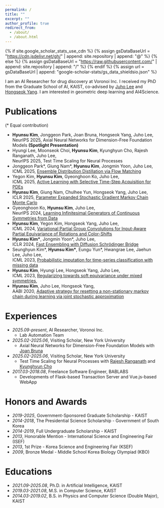 ```yaml
---
permalink: /
title: ""
excerpt: ""
author_profile: true
redirect_from: 
  - /about/
  - /about.html
---
```


{% if site.google_scholar_stats_use_cdn %}
{% assign gsDataBaseUrl = "https://cdn.jsdelivr.net/gh/" | append: site.repository | append: "@" %}
{% else %}
{% assign gsDataBaseUrl = "https://raw.githubusercontent.com/" | append: site.repository | append: "/" %}
{% endif %}
{% assign url = gsDataBaseUrl | append: "google-scholar-stats/gs_data_shieldsio.json" %}

<span class='anchor' id='about'></span>

I am an AI Researcher for drug discovery at Voronoi Inc. I received my PhD from the Graduate School of AI, KAIST, co-advised by [Juho Lee](https://juho-lee.github.io/) and [Hongseok Yang](https://sites.google.com/view/hongseokyang/home). I am interested in geometric deep learning and AI4Science.

<span id='publications'></span>

# Publications
(* Equal contribution)
- **Hyunsu Kim**, Jonggeon Park, Joan Bruna, Hongseok Yang, Juho Lee, <br>NeurIPS 2025, Axial Neural Networks for Dimension-Free Foundation Models <span style="backgound-color: #fff5b1">**(Spotlight Presentation)**</span>
- Hyungi Lee, Moonseok Choi, **Hyunsu Kim**, Kyunghyun Cho, Rajesh Ranganath, Juho Lee, <br>NeurIPS 2025, Test Time Scaling for Neural Processes
- Jonggeon Park\*, Giung Nam\*, **Hyunsu Kim**, Jongmin Yoon, Juho Lee, <br>ICML 2025, [Ensemble Distribution Distillation via Flow Matching](https://openreview.net/forum?id=waeJHU2oeI&referrer=%5BAuthor%20Console%5D(%2Fgroup%3Fid%3DICML.cc%2F2025%2FConference%2FAuthors%23your-submissions))
- Yegon Kim, **Hyunsu Kim**, Gyeonghoon Ko, Juho Lee, <br>ICML 2025, [Active Learning with Selective Time-Step Acquisition for PDEs](https://openreview.net/forum?id=ef1UHxznNy&referrer=%5BAuthor%20Console%5D(%2Fgroup%3Fid%3DICML.cc%2F2025%2FConference%2FAuthors%23your-submissions))
- **Hyunsu Kim**, Giung Nam, Chulhee Yun, Hongseok Yang, Juho Lee, <br>ICLR 2025, [Parameter Expanded Stochastic Gradient Markov Chain Monte Carlo](https://arxiv.org/abs/2503.00699)
- Gyeonghoon Ko, **Hyunsu Kim**, Juho Lee, <br>NeurIPS 2024, [Learning Infinitesimal Generators of Continuous Symmetries from Data](https://arxiv.org/abs/2410.21853)
- **Hyunsu Kim**, Yegon Kim, Hongseok Yang, Juho Lee, <br>ICML 2024, [Variational Partial Group Convolutions for Input-Aware Partial Equivariance of Rotations and Color-Shifts](https://arxiv.org/abs/2407.04271)
- **Hyunsu Kim\***, Jongmin Yoon\*, Juho Lee, <br>ICLR 2024, [Fast Ensembling with Diffusion Schrödinger Bridge](https://arxiv.org/abs/2404.15814)
- Seunghyun Kim\*, **Hyunsu Kim\***, Eungu Yun\*, Hwangrae Lee, Jaehun Lee, Juho Lee, <br>ICML 2023, [Probabilistic imputation for time-series classification with missing data](https://arxiv.org/abs/2308.06738)
- **Hyunsu Kim**, Hyungi Lee, Hongseok Yang, Juho Lee, <br>ICML 2023, [Regularizing towards soft equivariance under mixed symmetries](https://arxiv.org/abs/2306.00356),
- **Hyunsu Kim**, Juho Lee, Hongseok Yang, <br>AABI 2020, [Adaptive strategy for resetting a non-stationary markov chain during learning via joint stochastic approximation](https://openreview.net/pdf?id=fuHh4CC3-5Z)

<span id='experiences'></span>

# Experiences
- *2025.09-present*, AI Researcher, Voronoi Inc.
  - Lab Automation Team
- *2025.02-2025.06*, Visiting Scholar, New York University
  - Axial Neural Networks for Dimension-Free Foundation Models with [Joan Bruna](https://cims.nyu.edu/~bruna/group/)
- *2025.02-2025.06*, Visiting Scholar, New York University
  - Test Time Scaling for Neural Processes with [Rajesh Ranganath](https://cims.nyu.edu/~rajeshr/) and [Kyunghyun Cho](https://kyunghyuncho.me/)
- *2017.03-2018.08*, Freelance Software Engineer, BABLABS
  - Developments of Flask-based Transaction Server and Vue.js-based WebApp

<span id='honors-awards'></span>

# Honors and Awards
- *2019-2025*, Government-Sponsored Graduate Scholarship - KAIST
- *2014-2018*, The Presidential Science Scholarship - Government of South Korea
- *2014-2019*, Full Undergraduate Scholarship - KAIST
- *2013*, Honorable Mention - International Science and Engineering Fair (ISEF)
- *2013*, 1st Prize - Korea Science and Engineering Fair (KSEF) 
- *2009*, Bronze Medal - Middle School Korea Biology Olympiad (KBO)

<span id='educations'></span>

# Educations
- *2021.09-2025.08*, Ph.D. in Artificial Intelligence, KAIST
- *2019.03-2021.08*, M.S. in Computer Science, KAIST
- *2014.03-2019.02*, B.S. in Physics and Computer Science (Double Major), KAIST